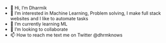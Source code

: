 - 👋 Hi, I’m Dharmik 
- 👀 I’m interested in Machine Learning, Problem solving, I make full stack websites and I like to automate tasks
- 🌱 I’m currently learning ML
- 💞️ I’m looking to collaborate 
- 📫 How to reach me text me on Twitter @dhrmknows

<!---
Dh-rm-k/Dh-rm-k is a ✨ special ✨ repository because its `README.md` (this file) appears on your GitHub profile.
You can click the Preview link to take a look at your changes.
--->
